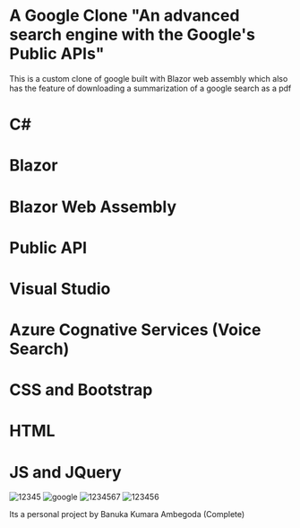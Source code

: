 # A Google Clone "An advanced search engine with the Google's Public APIs"
This is a custom clone of google built with Blazor web assembly which also has the feature of downloading a summarization of a google search as a pdf

# C#
# Blazor
# Blazor Web Assembly
# Public API
# Visual Studio
# Azure Cognative Services (Voice Search)
# CSS and Bootstrap
# HTML
# JS and JQuery

![12345](https://user-images.githubusercontent.com/89307136/234753215-3112a9c5-5b0a-49bd-bbdb-d843f221ea3d.png)
![google](https://user-images.githubusercontent.com/89307136/234753250-9fde0523-b3cb-43b1-915d-0b25a8ae3752.png)
![1234567](https://user-images.githubusercontent.com/89307136/234753263-00399b11-0786-4241-bb67-7d2950ed35cd.png)
![123456](https://user-images.githubusercontent.com/89307136/234753272-ae9dbc49-0f4a-451d-9df1-bdc4cdc7228d.png)

Its a personal project by Banuka Kumara Ambegoda
(Complete)
